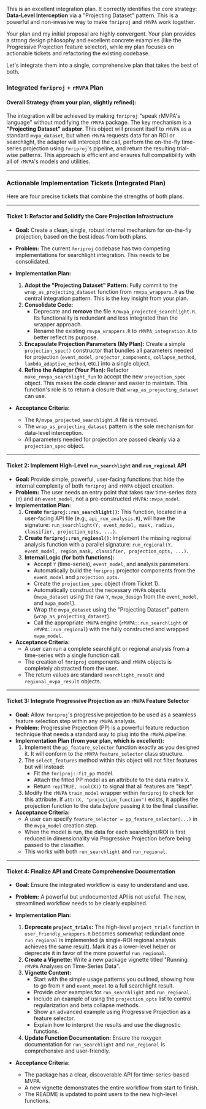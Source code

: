 This is an excellent integration plan. It correctly identifies the core strategy: **Data-Level Interception** via a "Projecting Dataset" pattern. This is a powerful and non-invasive way to make `fmriproj` and `rMVPA` work together.

Your plan and my initial proposal are highly convergent. Your plan provides a strong design philosophy and excellent concrete examples (like the Progressive Projection feature selector), while my plan focuses on actionable tickets and refactoring the existing codebase.

Let's integrate them into a single, comprehensive plan that takes the best of both.

### Integrated `fmriproj` + `rMVPA` Plan

#### **Overall Strategy (from your plan, slightly refined):**

The integration will be achieved by making `fmriproj` "speak rMVPA's language" without modifying the `rMVPA` package. The key mechanism is a **"Projecting Dataset" adapter**. This object will present itself to `rMVPA` as a standard `mvpa_dataset`, but when `rMVPA` requests data for an ROI or searchlight, the adapter will intercept the call, perform the on-the-fly time-series projection using `fmriproj`'s pipeline, and return the resulting trial-wise patterns. This approach is efficient and ensures full compatibility with all of `rMVPA`'s models and utilities.

---

### Actionable Implementation Tickets (Integrated Plan)

Here are four precise tickets that combine the strengths of both plans.

---

#### **Ticket 1: Refactor and Solidify the Core Projection Infrastructure**

*   **Goal:** Create a clean, single, robust internal mechanism for on-the-fly projection, based on the best ideas from both plans.
*   **Problem:** The current `fmriproj` codebase has two competing implementations for searchlight integration. This needs to be consolidated.
*   **Implementation Plan:**
    1.  **Adopt the "Projecting Dataset" Pattern:** Fully commit to the `wrap_as_projecting_dataset` function from `rmvpa_wrappers.R` as the central integration pattern. This is the key insight from your plan.
    2.  **Consolidate Code:**
        *   Deprecate and **remove** the file `R/mvpa_projected_searchlight.R`. Its functionality is redundant and less integrated than the wrapper approach.
        *   Rename the existing `rmvpa_wrappers.R` to `rMVPA_integration.R` to better reflect its purpose.
    3.  **Encapsulate Projection Parameters (My Plan):** Create a simple `projection_spec()` constructor that bundles all parameters needed for projection (`event_model`, `projector_components`, `collapse_method`, `lambda_adaptive_method`, etc.) into a single object.
    4.  **Refine the Adapter (Your Plan):** Refactor `make_rmvpa_searchlight_fun` to accept the new `projection_spec` object. This makes the code cleaner and easier to maintain. This function's role is to return a closure that `wrap_as_projecting_dataset` can use.

*   **Acceptance Criteria:**
    *   The `R/mvpa_projected_searchlight.R` file is removed.
    *   The `wrap_as_projecting_dataset` pattern is the sole mechanism for data-level interception.
    *   All parameters needed for projection are passed cleanly via a `projection_spec` object.

---

#### **Ticket 2: Implement High-Level `run_searchlight` and `run_regional` API**

*   **Goal:** Provide simple, powerful, user-facing functions that hide the internal complexity of both `fmriproj` and `rMVPA` object creation.
*   **Problem:** The user needs an entry point that takes raw time-series data (`Y`) and an `event_model`, not a pre-constructed `rMVPA::mvpa_model`.
*   **Implementation Plan:**
    1.  **Create `fmriproj::run_searchlight()`:** This function, located in a user-facing API file (e.g., `api_run_analysis.R`), will have the signature: `run_searchlight(Y, event_model, mask, radius, classifier, projection_opts, ...)`.
    2.  **Create `fmriproj::run_regional()`:** Implement the missing regional analysis function with a parallel signature: `run_regional(Y, event_model, region_mask, classifier, projection_opts, ...)`.
    3.  **Internal Logic (for both functions):**
        *   Accept `Y` (time-series), `event_model`, and analysis parameters.
        *   Automatically build the `fmriproj` projector components from the `event_model` and `projection_opts`.
        *   Create the `projection_spec` object (from Ticket 1).
        *   Automatically construct the necessary `rMVPA` objects (`mvpa_dataset` using the raw `Y`, `mvpa_design` from the `event_model`, and `mvpa_model`).
        *   Wrap the `mvpa_dataset` using the "Projecting Dataset" pattern (`wrap_as_projecting_dataset`).
        *   Call the appropriate `rMVPA` engine (`rMVPA::run_searchlight` or `rMVPA::run_regional`) with the fully constructed and wrapped `mvpa_model`.
*   **Acceptance Criteria:**
    *   A user can run a complete searchlight or regional analysis from a time-series with a single function call.
    *   The creation of `fmriproj` components and `rMVPA` objects is completely abstracted from the user.
    *   The return values are standard `searchlight_result` and `regional_mvpa_result` objects.

---

#### **Ticket 3: Integrate Progressive Projection as an `rMVPA` Feature Selector**

*   **Goal:** Allow `fmriproj`'s progressive projection to be used as a seamless feature selection step within any `rMVPA` analysis.
*   **Problem:** Progressive Projection (PP) is a powerful feature reduction technique that needs a standard way to plug into the `rMVPA` pipeline.
*   **Implementation Plan (from your plan, which is excellent):**
    1.  Implement the `pp_feature_selector` function exactly as you designed it. It will conform to the `rMVPA` `feature_selector` class structure.
    2.  The `select_features` method within this object will not filter features but will instead:
        *   Fit the `fmriproj::fit_pp` model.
        *   Attach the fitted PP model as an attribute to the data matrix `X`.
        *   Return `rep(TRUE, ncol(X))` to signal that all features are "kept".
    3.  Modify the `rMVPA` `train_model` wrapper within `fmriproj` to check for this attribute. If `attr(X, "projection_function")` exists, it applies the projection function to the data *before* passing it to the final classifier.
*   **Acceptance Criteria:**
    *   A user can specify `feature_selector = pp_feature_selector(...)` in the `mvpa_model` creation step.
    *   When the model is run, the data for each searchlight/ROI is first reduced in dimensionality via Progressive Projection before being passed to the classifier.
    *   This works with both `run_searchlight` and `run_regional`.

---

#### **Ticket 4: Finalize API and Create Comprehensive Documentation**

*   **Goal:** Ensure the integrated workflow is easy to understand and use.
*   **Problem:** A powerful but undocumented API is not useful. The new, streamlined workflow needs to be clearly explained.
*   **Implementation Plan:**
    1.  **Deprecate `project_trials`:** The high-level `project_trials` function in `user_friendly_wrappers.R` becomes somewhat redundant once `run_regional` is implemented (a single-ROI regional analysis achieves the same result). Mark it as a lower-level helper or deprecate it in favor of the more powerful `run_regional`.
    2.  **Create a Vignette:** Write a new package vignette titled "Running `rMVPA` Analyses on Time-Series Data".
    3.  **Vignette Content:**
        *   Start with the simple usage patterns you outlined, showing how to go from `Y` and `event_model` to a full searchlight result.
        *   Provide clear examples for `run_searchlight` and `run_regional`.
        *   Include an example of using the `projection_opts` list to control regularization and beta collapse methods.
        *   Show an advanced example using Progressive Projection as a feature selector.
        *   Explain how to interpret the results and use the diagnostic functions.
    4.  **Update Function Documentation:** Ensure the roxygen documentation for `run_searchlight` and `run_regional` is comprehensive and user-friendly.

*   **Acceptance Criteria:**
    *   The package has a clear, discoverable API for time-series-based MVPA.
    *   A new vignette demonstrates the entire workflow from start to finish.
    *   The README is updated to point users to the new high-level functions.